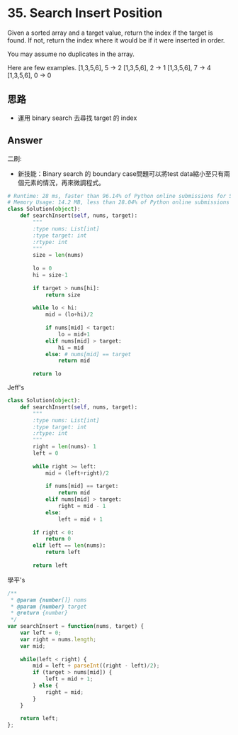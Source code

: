 # 35. Search Insert Position

Given a sorted array and a target value, return the index if the target is found. If not, return the index where it would be if it were inserted in order.

You may assume no duplicates in the array.

Here are few examples.
[1,3,5,6], 5 → 2
[1,3,5,6], 2 → 1
[1,3,5,6], 7 → 4
[1,3,5,6], 0 → 0

## 思路
* 運用 binary search 去尋找 target 的 index

## Answer
二刷:
* 新技能：Binary search 的 boundary case問題可以將test data縮小至只有兩個元素的情況，再來微調程式。

```python
# Runtime: 28 ms, faster than 96.14% of Python online submissions for Search Insert Position.
# Memory Usage: 14.2 MB, less than 28.04% of Python online submissions for Search Insert Position.
class Solution(object):
    def searchInsert(self, nums, target):
        """
        :type nums: List[int]
        :type target: int
        :rtype: int
        """
        size = len(nums)
        
        lo = 0
        hi = size-1
        
        if target > nums[hi]:
            return size
        
        while lo < hi:
            mid = (lo+hi)/2
            
            if nums[mid] < target:
                lo = mid+1
            elif nums[mid] > target:
                hi = mid
            else: # nums[mid] == target
                return mid
            
        return lo
```

Jeff's
```python
class Solution(object):
    def searchInsert(self, nums, target):
        """
        :type nums: List[int]
        :type target: int
        :rtype: int
        """
        right = len(nums)- 1 
        left = 0
        
        while right >= left:
            mid = (left+right)/2
            
            if nums[mid] == target:
                return mid
            elif nums[mid] > target:
                right = mid - 1
            else:
                left = mid + 1
                
        if right < 0:
            return 0
        elif left == len(nums):
            return left
        
        return left
```

學平's
```javascript
/**
 * @param {number[]} nums
 * @param {number} target
 * @return {number}
 */
var searchInsert = function(nums, target) {
    var left = 0;
    var right = nums.length;
    var mid;
    
    while(left < right) {
        mid = left + parseInt((right - left)/2); 
        if (target > nums[mid]) {
            left = mid + 1;
        } else {
            right = mid;
        }
    }
    
    return left;
};
```